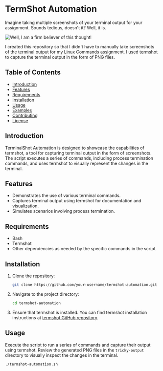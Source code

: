 # TermShot Automation

Imagine taking multiple screenshots of your terminal output for your assignment. Sounds tedious, doesn't it? Well, it is.

![Well, I am a firm believer of this thought!](https://images.app.goo.gl/A8SQcy74zNe6tRzP6 "Automation is the key to success!")

I created this repository so that I didn't have to manually take screenshots of the terminal output for my Linux Commands assignment. I used [termshot](https://github.com/homeport/termshot) to capture the terminal output in the form of PNG files.

## Table of Contents

- [Introduction](#introduction)
- [Features](#features)
- [Requirements](#requirements)
- [Installation](#installation)
- [Usage](#usage)
- [Examples](#examples)
- [Contributing](#contributing)
- [License](#license)

## Introduction

TerminalShot Automation is designed to showcase the capabilities of termshot, a tool for capturing terminal output in the form of screenshots. The script executes a series of commands, including process termination commands, and uses termshot to visually represent the changes in the terminal.

## Features

- Demonstrates the use of various terminal commands.
- Captures terminal output using termshot for documentation and visualization.
- Simulates scenarios involving process termination.

## Requirements

- Bash
- Termshot
- Other dependencies as needed by the specific commands in the script

## Installation

1. Clone the repository:

   ```bash
   git clone https://github.com/your-username/termshot-automation.git
   ```

2. Navigate to the project directory:

   ```bash
   cd termshot-automation
   ```

3. Ensure that termshot is installed. You can find termshot installation instructions at [termshot GitHub repository](https://github.com/npat-efault/termshot).

## Usage

Execute the script to run a series of commands and capture their output using termshot. Review the generated PNG files in the `tricky-output` directory to visually inspect the changes in the terminal.

```bash
./termshot-automation.sh
```

